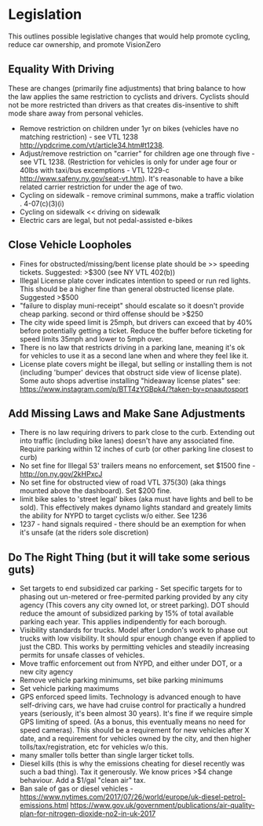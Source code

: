 # Legislation

This outlines possible legislative changes that would help promote cycling, reduce car ownership, and promote VisionZero

## Equality With Driving

These are changes (primarily fine adjustments) that bring balance to how the law applies the same restriction to cyclists and drivers. Cyclists should not be more restricted than drivers as that creates dis-insentive to shift mode share away from personal vehicles.

* Remove restriction on children under 1yr on bikes (vehicles have no matching restriction) - see VTL 1238 http://ypdcrime.com/vt/article34.htm#t1238.
* Adjust/remove restriction on "carrier" for children age one through five - see VTL 1238. (Restriction for vehicles is only for under age four or 40lbs with taxi/bus excemptions - VTL 1229-c http://www.safeny.ny.gov/seat-vt.htm). It's reasonable to have a bike related carrier restriction for under the age of two.
* Cycling on sidewalk - remove criminal summons, make a traffic violation . 4-07(c)(3)(i)
* Cycling on sidewalk << driving on sidewalk
* Electric cars are legal, but not pedal-assisted e-bikes

## Close Vehicle Loopholes

* Fines for obstructed/missing/bent license plate should be >> speeding tickets. Suggested: >$300 (see NY VTL 402(b))
* Illegal License plate cover indicates intention to speed or run red lights. This should be a higher fine than general obstructed license plate. Suggested >$500
* "failure to display muni-receipt" should escalate so it doesn't provide cheap parking. second or third offense should be >$250
* The city wide speed limit is 25mph, but drivers can exceed that by 40% before potentially getting a ticket. Reduce the buffer before ticketing for speed limits 35mph and lower to 5mph over.
* There is no law that restricts driving in a parking lane, meaning it's ok for vehicles to use it as a second lane when and where they feel like it.
* License plate covers might be illegal, but selling or installing them is not (including 'bumper' devices that obstruct side view of license plate). Some auto shops advertise installing  "hideaway license plates" see: https://www.instagram.com/p/BTT4zYGBpk4/?taken-by=pnaautosport

## Add Missing Laws and Make Sane Adjustments

* There is no law requiring drivers to park close to the curb. Extending out into traffic (including bike lanes) doesn't have any associated fine. Require parking within 12 inches of curb (or other parking line closest to curb)
* No set fine for Illegal 53' trailers means no enforcement, set $1500 fine - http://on.ny.gov/2kHPxcJ
* No set fine for obstructed  view of road  VTL 375(30) (aka things mounted above the  dashboard). Set $200 fine.
* limit bike sales to 'street legal' bikes (aka must have lights and bell to be sold). This effectively makes dynamo lights standard and greately limits the ability for NYPD to target cyclists w/o either. See 1236
* 1237 - hand signals required - there should be an exemption for when it's unsafe (at the riders sole discretion)

## Do The Right Thing (but it will take some serious guts)

* Set targets to end subsidized car parking - Set specific targets for to phasing out un-metered or free-permited parking provided by any city agency (This covers any city owned lot, or street parking). DOT should reduce the amount of subsidized parking by 15% of total available parking each year. This applies indipendently for each borough.
* Visibility standards for trucks. Model after London's work to phase out trucks with low visibility.  It should spur enough change even if applied to just the CBD. This works by permitting vehicles and steadily increasing permits for unsafe classes of vehicles.
* Move traffic enforcement out from NYPD, and either under DOT, or a new city agency
* Remove vehicle parking minimums, set bike parking minimums
* Set vehicle parking maximums
* GPS enforced speed limits. Technology is advanced enough to have self-driving cars, we have had cruise control for practically a hundred years (seriously, it's been almost 30 years). It's fine if we require simple GPS limiting of speed. (As a bonus, this eventually means no need for speed cameras). This should be a requirement for new vehicles after X date, and a requirement for vehicles owned by the city, and then higher tolls/tax/registration, etc for vehicles w/o  this.
* many smaller tolls better than single larger ticket tolls. 
* Diesel kills (this is why the emissions cheating for diesel recently was such a bad thing). Tax it generously. We know prices >$4 change behaviour. Add a $1/gal "clean air" tax.
* Ban sale of gas or diesel vehicles - https://www.nytimes.com/2017/07/26/world/europe/uk-diesel-petrol-emissions.html https://www.gov.uk/government/publications/air-quality-plan-for-nitrogen-dioxide-no2-in-uk-2017

